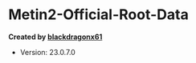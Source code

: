 # Metin2-Official-Root-Data
 
**Created by [blackdragonx61](https://metin2.dev/profile/14335-mali/)**

- Version: 23.0.7.0
